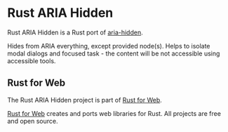 # Rust ARIA Hidden

Rust ARIA Hidden is a Rust port of [aria-hidden](https://www.npmjs.com/package/aria-hidden).

Hides from ARIA everything, except provided node(s). Helps to isolate modal dialogs and focused task - the content will be not accessible using accessible tools.

## Rust for Web

The Rust ARIA Hidden project is part of [Rust for Web](https://github.com/RustForWeb).

[Rust for Web](https://github.com/RustForWeb) creates and ports web libraries for Rust. All projects are free and open source.
